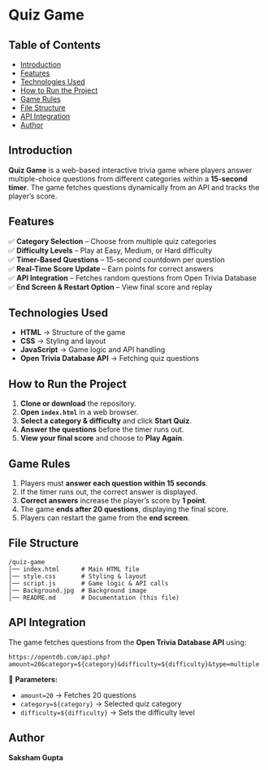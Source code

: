 # **Quiz Game**  

## **Table of Contents**  
- [Introduction](#introduction)  
- [Features](#features)  
- [Technologies Used](#technologies-used)  
- [How to Run the Project](#how-to-run-the-project)  
- [Game Rules](#game-rules)  
- [File Structure](#file-structure)  
- [API Integration](#api-integration) 
- [Author](#author)  

## **Introduction**  
**Quiz Game** is a web-based interactive trivia game where players answer multiple-choice questions from different categories within a **15-second timer**. The game fetches questions dynamically from an API and tracks the player’s score.  

## **Features**  
✅ **Category Selection** – Choose from multiple quiz categories  
✅ **Difficulty Levels** – Play at Easy, Medium, or Hard difficulty  
✅ **Timer-Based Questions** – 15-second countdown per question  
✅ **Real-Time Score Update** – Earn points for correct answers  
✅ **API Integration** – Fetches random questions from Open Trivia Database  
✅ **End Screen & Restart Option** – View final score and replay  

## **Technologies Used**  
- **HTML** → Structure of the game  
- **CSS** → Styling and layout  
- **JavaScript** → Game logic and API handling  
- **Open Trivia Database API** → Fetching quiz questions  

## **How to Run the Project**  
1. **Clone or download** the repository.
2. **Open `index.html`** in a web browser.  
3. **Select a category & difficulty** and click **Start Quiz**.  
4. **Answer the questions** before the timer runs out.  
5. **View your final score** and choose to **Play Again**.  

## **Game Rules**  
1. Players must **answer each question within 15 seconds**.  
2. If the timer runs out, the correct answer is displayed.  
3. **Correct answers** increase the player’s score by **1 point**.  
4. The game **ends after 20 questions**, displaying the final score.  
5. Players can restart the game from the **end screen**.  

## **File Structure**  
```
/quiz-game
│── index.html      # Main HTML file
│── style.css       # Styling & layout
│── script.js       # Game logic & API calls
│── Background.jpg  # Background image
│── README.md       # Documentation (this file)
```

## **API Integration**  
The game fetches questions from the **Open Trivia Database API** using:  

```plaintext
https://opentdb.com/api.php?amount=20&category=${category}&difficulty=${difficulty}&type=multiple
```

🔹 **Parameters:**  
- `amount=20` → Fetches 20 questions  
- `category=${category}` → Selected quiz category  
- `difficulty=${difficulty}` → Sets the difficulty level  

## **Author**  
**Saksham Gupta**  
